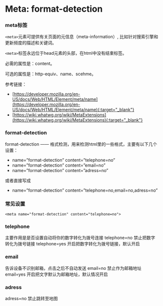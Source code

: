 # Meta: format-detection

### meta标签

`<meta>`元素可提供有关页面的元信息（meta-information）, 比如针对搜索引擎和更新频度的描述和关键词。

`<meta>`标签永远位于head元素的头部，在html中没有结束标签。

必需的属性是：content。

可选的属性是：http-equiv、name、scehme。



参考链接：

* [https://developer.mozilla.org/en-US/docs/Web/HTML/Element/meta/name](https://developer.mozilla.org/en-US/docs/Web/HTML/Element/meta/name){:target="_blank"}
* [https://wiki.whatwg.org/wiki/MetaExtensions](https://wiki.whatwg.org/wiki/MetaExtensions){:target="_blank"}



### format-detection

format-detection —— 格式检测，用来检测html里的一些格式，主要有以下几个设置： 

* name=”format-detection” content=”telephone=no”
* name=”format-detection” content=”email=no”
* name=”format-detection” content=”adress=no”



或者直接写成

* name=”format-detection” content=”telephone=no,email=no,adress=no”



### 常见设置

```
<meta name="format-detection" content="telephone=no">
```





### telephone 
主要作用是是否设置自动将你的数字转化为拨号连接 
telephone=no 禁止把数字转化为拨号链接 
telephone=yes 开启把数字转化为拨号链接，默认开启

### email 
告诉设备不识别邮箱，点击之后不自动发送 
email=no 禁止作为邮箱地址 
email=yes 开启把文字默认为邮箱地址，默认情况开启

### adress 
adress=no 禁止跳转至地图 
